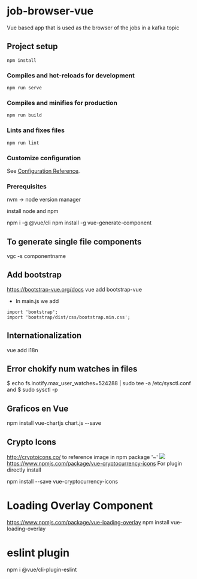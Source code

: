 # job-browser-vue
Vue based app that is used as the browser of the jobs in a kafka topic

## Project setup
```
npm install
```

### Compiles and hot-reloads for development
```
npm run serve
```

### Compiles and minifies for production
```
npm run build
```

### Lints and fixes files
```
npm run lint
```

### Customize configuration
See [Configuration Reference](https://cli.vuejs.org/config/).



### Prerequisites
nvm -> node version manager

install node and npm

npm i -g @vue/cli
npm install -g vue-generate-component
## To generate single file components
vgc -s componentname
## Add bootstrap
https://bootstrap-vue.org/docs
vue add bootstrap-vue
* In main.js we add

```{js}
import 'bootstrap';
import 'bootstrap/dist/css/bootstrap.min.css';
```
## Internationalization
vue add i18n

## Error chokify num watches in files
$ echo fs.inotify.max_user_watches=524288 | sudo tee -a /etc/sysctl.conf
and
$ sudo sysctl -p

## Graficos en Vue
npm install vue-chartjs chart.js --save

## Crypto Icons
http://cryptoicons.co/
to reference image in npm package '~'
<img src="~cryptocurrency-icons/svg/color/kmd.svg" />
https://www.npmjs.com/package/vue-cryptocurrency-icons
For plugin directly install

npm install --save vue-cryptocurrency-icons

# Loading Overlay Component
https://www.npmjs.com/package/vue-loading-overlay
npm install vue-loading-overlay

#  eslint plugin
npm i @vue/cli-plugin-eslint